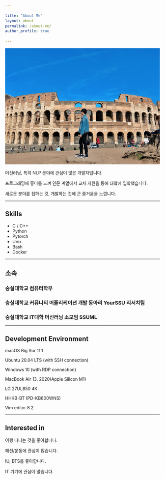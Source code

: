 ```yaml
---

title: "About Me"
layout: about
permalink: /about-me/
author_profile: true

---
```


![who_am_i.jpg](/assets/images/about-me/who_am_i.jpg)

머신러닝, 특히 NLP 분야에 관심이 많은 개발자입니다.

프로그래밍에 흥미를 느껴 인문 계열에서 교차 지원을 통해 대학에 입학했습니다.

새로운 분야를 접하는 것, 개발하는 것에 큰 즐거움을 느낍니다.

---

## Skills

- C / C++
- Python
- Pytorch
- Unix
- Bash
- Docker

---

## 소속

### 숭실대학교 컴퓨터학부

### 숭실대학교 커뮤니티 어플리케이션 개발 동아리 YourSSU 리서치팀

### 숭실대학교 IT대학 머신러닝 소모임 SSUML

---

## Development Environment

macOS Big Sur 11.1

Ubuntu 20.04 LTS (with SSH connection)

Windows 10 (with RDP connection)

MacBook Air 13, 2020(Apple Silicon M1)

LG 27UL850 4K

HHKB-BT (PD-KB600WNS)

Vim editor 8.2

---

## Interested in

여행 다니는 것을 좋아합니다.

패션/운동에 관심이 많습니다.

IU, BTS를 좋아합니다.

IT 기기에 관심이 많습니다.

